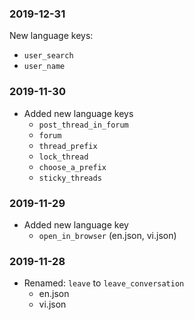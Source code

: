 ### 2019-12-31

New language keys:
* `user_search`
* `user_name`

### 2019-11-30
* Added new language keys
    * `post_thread_in_forum`
    * `forum`
    * `thread_prefix`
    * `lock_thread`
    * `choose_a_prefix`
    * `sticky_threads`
### 2019-11-29
* Added new language key
    * `open_in_browser` (en.json, vi.json)

### 2019-11-28
* Renamed: `leave` to `leave_conversation`
    * en.json
    * vi.json